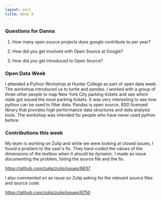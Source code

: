 ```yaml
---
layout: post
title: Week 9
---
```


### Questions for Danna
1. How many open source projects does google contribute to per year?

2. How did you get involved with Open Source at Google?

3. How did you get introduced to Open Source?

 
### Open Data Week
I attended a Python Workshop at Hunter College as part of open data week.
The workshop introduced us to turtle and pandas. I worked with a group of three other people to map New York City parking tickets and see which state got issued the most parking tickets. It was very interesting to see how python can be used to filter data. Pandas is open source, BSD licensed library that provides high performance data structures and data analysis tools. The workshop was intended for people who have never used python before. 

### Contributions this week
My team is working on Zulip and while we were looking at closed issues, I found a problem to the user's fix. They hard-coded the values of the dimensions of the textbox when it should be dynamic. I made an issue documenting the problem, listing the source file and the fix.

https://github.com/zulip/zulip/issues/8837

I also commented on an issue on Zulip asking for the relevant source files and source code.

https://github.com/zulip/zulip/issues/8750


